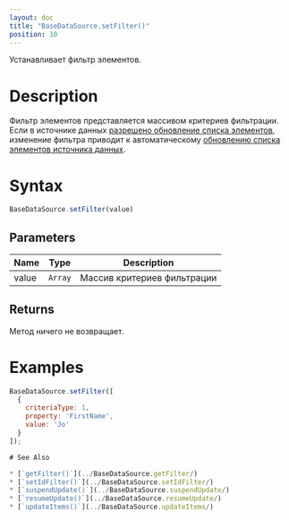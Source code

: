 ```yaml
---
layout: doc
title: "BaseDataSource.setFilter()"
position: 10
---
```


Устанавливает фильтр элементов.

# Description

Фильтр элементов представляется массивом критериев фильтрации. 
Если в источнике данных [разрешено обновление списка элементов](../BaseDataSource.resumeUpdate/),
изменение фильтра приводит к автоматическому [обновлению списка элементов источника данных](../BaseDataSource.updateItems/).

# Syntax

```js
BaseDataSource.setFilter(value)
```

## Parameters

|Name|Type|Description|
|----|----|-----------|
|value|`Array`|Массив критериев фильтрации|

## Returns

Метод ничего не возвращает.

# Examples

```js
BaseDataSource.setFilter([
  {
    criteriaType: 1,
    property: 'FirstName',
    value: 'Jo'
  }
]);

# See Also

* [`getFilter()`](../BaseDataSource.getFilter/)
* [`setIdFilter()`](../BaseDataSource.setIdFilter/)
* [`suspendUpdate()`](../BaseDataSource.suspendUpdate/)
* [`resumeUpdate()`](../BaseDataSource.resumeUpdate/)
* [`updateItems()`](../BaseDataSource.updateItems/)